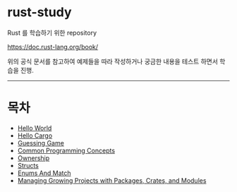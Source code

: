 # rust-study

Rust 를 학습하기 위한 repository

https://doc.rust-lang.org/book/

위의 공식 문서를 참고하여 예제들을 따라 작성하거나 궁금한 내용을 테스트 하면서 학습을 진행.

---

# 목차

* [Hello World](./projects/hello_world)
* [Hello Cargo](./projects/hello_cargo)
* [Guessing Game](./projects/guessing_game)
* [Common Programming Concepts](./projects/concept)
* [Ownership](./projects/ownership)
* [Structs](./projects/structs)
* [Enums And Match](./projects/enums_and_match)
* [Managing Growing Projects with Packages, Crates, and Modules](./projects/managing_growing_projects)
